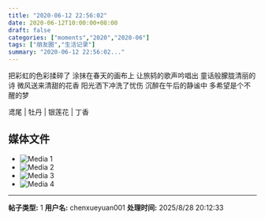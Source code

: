 ```yaml
---
title: "2020-06-12 22:56:02"
date: 2020-06-12T10:00:00+08:00
draft: false
categories: ["moments","2020","2020-06"]
tags: ["朋友圈","生活记录"]
summary: "2020-06-12 22:56:02..."
---
```


把彩虹的色彩揉碎了
涂抹在春天的画布上
让旅鸫的歌声吟唱出
童话般朦胧清丽的诗
微风送来清甜的花香
阳光洒下冲洗了忧伤
沉醉在午后的静谧中
多希望是个不醒的梦

鸢尾 | 牡丹 | 银莲花 | 丁香

## 媒体文件

- ![Media 1](/Moments/photos/2020-06-12/202006122256020.jpg)
- ![Media 2](/Moments/photos/2020-06-12/202006122256021.jpg)
- ![Media 3](/Moments/photos/2020-06-12/202006122256022.jpg)
- ![Media 4](/Moments/photos/2020-06-12/202006122256023.jpg)

---

**帖子类型:** 1
**用户名:** chenxueyuan001
**处理时间:** 2025/8/28 20:12:33